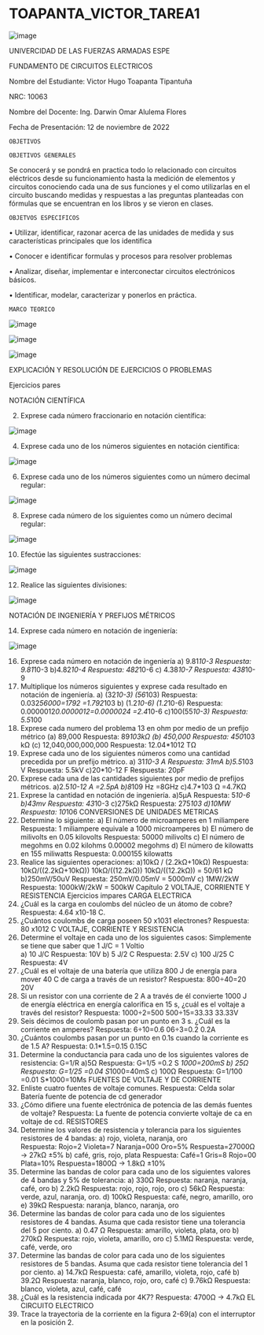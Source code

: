 # TOAPANTA_VICTOR_TAREA1
![image](https://user-images.githubusercontent.com/117923992/201203427-5c76574a-2e2b-4ea1-883c-a96a53e89229.png)

UNIVERCIDAD DE LAS FUERZAS ARMADAS ESPE

FUNDAMENTO DE CIRCUITOS ELECTRICOS

Nombre del Estudiante: Victor Hugo Toapanta Tipantuña

NRC: 10063

Nombre del Docente: Ing. Darwin Omar Alulema Flores

Fecha de Presentación: 12 de noviembre de 2022

    OBJETIVOS

    OBJETIVOS GENERALES

Se conocerá y se pondrá en practica todo lo relacionado con circuitos eléctricos desde su funcionamiento hasta la medición de elementos y circuitos conociendo cada una de sus funciones y el como utilizarlas en el circuito buscando medidas y respuestas a las preguntas planteadas con fórmulas que se encuentran en los libros y se vieron en clases.

    OBJETVOS ESPECIFICOS 

•	Utilizar, identificar, razonar acerca de las unidades de medida y sus características principales que los identifica 

•	Conocer e identificar formulas y procesos para resolver problemas 

•	Analizar, diseñar, implementar e interconectar circuitos electrónicos básicos.

•	Identificar, modelar, caracterizar y ponerlos en práctica.

    MARCO TEORICO
    
![image](https://user-images.githubusercontent.com/117923992/201210571-482afb2d-6124-4d08-8cf9-773e378704ce.png)

![image](https://user-images.githubusercontent.com/117923992/201210641-5ffc8aad-cd82-4e6a-917d-5bd28fde85fe.png)

![image](https://user-images.githubusercontent.com/117923992/201210681-ea5391e7-b9c2-4c50-b4c7-0581b0f0a1ed.png)


EXPLICACIÓN Y RESOLUCIÓN DE EJERCICIOS O PROBLEMAS

Ejercicios pares

NOTACIÓN CIENTÍFICA 

2. Exprese cada número fraccionario en notación científica:

![image](https://user-images.githubusercontent.com/117923992/201209566-f6808441-1564-4723-8fdc-3bdc22481c85.png)

4. Exprese cada uno de los números siguientes en notación científica:

![image](https://user-images.githubusercontent.com/117923992/201209807-814a6d4e-995d-4922-9a6f-711340664069.png)

6. Exprese cada uno de los números siguientes como un número decimal regular:

![image](https://user-images.githubusercontent.com/117923992/201209879-0a7e061c-fe99-4be2-8e36-d1be841cdea0.png)

8. Exprese cada número de los siguientes como un número decimal regular:

![image](https://user-images.githubusercontent.com/117923992/201209975-8a7f07f6-08c9-45ae-bafe-c5470bdfc4b7.png)

10. Efectúe las siguientes sustracciones:

![image](https://user-images.githubusercontent.com/117923992/201210104-8fc3a8a3-7701-4e8e-868a-dcd856b8e3f8.png)

12. Realice las siguientes divisiones:

![image](https://user-images.githubusercontent.com/117923992/201210201-23bf666b-d423-4d52-9426-4856ed977fc8.png)

NOTACIÓN DE INGENIERÍA Y PREFIJOS MÉTRICOS 

14. Exprese cada número en notación de ingeniería:

![image](https://user-images.githubusercontent.com/117923992/201210352-e969a1c9-d4ac-4f4c-a128-125facc598da.png)

16. Exprese cada número en notación de ingeniería 
a) 9.81*10-3
Respuesta:
9.81*10-3
b)4.82*10-4
Respuesta:
482*10-6
c) 4.38*10-7
Respuesta:
438*10-9
18. Multiplique los números siguientes y exprese cada resultado en notación de ingeniería. 
a) (32*10-3) (56*103)
Respuesta:
0.032*56000=1792
=1.792*103
b) (1.2*10-6) (1.2*10-6)
Respuesta:
0.0000012*0.0000012=0.0000024
=2.4*10-6
c)100(55*10-3)
Respuesta:
5.5*100
20. Exprese cada numero del problema 13 en ohm por medio de un prefijo métrico
(a) 89,000 
Respuesta:
89*103kΩ
(b) 450,000 
Respuesta:
450*103 kΩ
(c) 12,040,000,000,000
Respuesta:
12.04*1012 TΩ
22. Exprese cada uno de los siguientes números como una cantidad precedida por un prefijo métrico.
a) 31*10-3 A
Respuesta:
31mA
b)5.5*103 V
Respuesta:
5.5kV
c)20*10-12 F
Respuesta:
20pF
24. Exprese cada una de las cantidades siguientes por medio de prefijos métricos.
a)2.5*10-12 A
=2.5pA
b)8*109 Hz
=8GHz
c)4.7*103 Ω
=4.7KΩ
26. Exprese la cantidad en notación de ingeniería.
a)5µA
Respuesta:
5*10-6
b)43mv
Respuesta:
43*10-3
c)275kΩ
Respuesta:
275*103
d)10MW
Respuesta:
10*106
CONVERSIONES DE UNIDADES METRICAS 
28. Determine lo siguiente:
a) El número de microamperes en 1 miliampere
Respuesta:
1 miliampere equivale a 1000 microamperes
b) El número de milivolts en 0.05 kilovolts
Respuesta:
50000 milivolts
c) El número de megohms en 0.02 kilohms
0.00002 megohms
d) El número de kilowatts en 155 miliwatts
Respuesta:
0.000155 kilowatts
30. Realice las siguientes operaciones:
a)10kΩ / (2.2kΩ+10kΩ)
Respuesta:  
10kΩ/((2.2kΩ+10kΩ))
10kΩ/((12.2kΩ))
10kΩ/((12.2kΩ))  =  50/61  kΩ
b)250mV/50uV
Respuesta:
250mV/0.05mV   = 5000mV
c) 1MW/2kW
Respuesta:
1000kW/2kW   = 500kW
Capítulo 2
VOLTAJE, CORRIENTE Y RESISTENCIA
Ejercicios impares
CARGA ELECTRICA  
1. ¿Cuál es la carga en coulombs del núcleo de un átomo de cobre?
Respuesta:
 4.64 x10-18 C.
3. ¿Cuántos coulombs de carga poseen 50 x1031 electrones?
Respuesta:
80 x1012 C
VOLTAJE, CORRIENTE Y RESISTENCIA 
5. Determine el voltaje en cada uno de los siguientes casos:
 Simplemente se tiene que saber que 1 J/C = 1 Voltio  
a) 10 J/C 
Respuesta:
10V
b) 5 J/2 C 
Respuesta:
2.5V
c) 100 J/25 C
Respuesta:
4V
7. ¿Cuál es el voltaje de una batería que utiliza 800 J de energía para mover 40 C de carga a través de un resistor? 
Respuesta:
800÷40=20
20V
9. Si un resistor con una corriente de 2 A a través de él convierte 1000 J de energía eléctrica en energía calorífica en 15 s, ¿cuál es el voltaje a través del resistor?
Respuesta:
1000÷2=500
500÷15=33.33
33.33V
11. Seis décimos de coulomb pasan por un punto en 3 s. ¿Cuál es la corriente en amperes?
Respuesta:
6÷10=0.6
06÷3=0.2
0.2A
13. ¿Cuántos coulombs pasan por un punto en 0.1s cuando la corriente es de 1.5 A?
Respuesta:
0.1*1.5=0.15
0.15C
15. Determine la conductancia para cada uno de los siguientes valores de resistencia:
G=1/R
a)5Ω 
Respuesta:
G=1/5
=0.2 S *1000=200mS
b) 25Ω
Respuesta:
G=1/25
=0.04 S*1000=40mS
c) 100Ω
Respuesta:
G=1/100
=0.01 S*1000=10Ms
FUENTES DE VOLTAJE Y DE CORRIENTE 
17. Enliste cuatro fuentes de voltaje comunes.
Respuesta:
Celda solar
Batería
fuente de potencia de cd
generador
19. ¿Cómo difiere una fuente electrónica de potencia de las demás fuentes de voltaje?
Respuesta:
La fuente de potencia convierte voltaje de ca en voltaje de cd.
RESISTORES
21. Determine los valores de resistencia y tolerancia para los siguientes resistores de 4 bandas:
a) rojo, violeta, naranja, oro   
Respuesta:
Rojo=2
Violeta=7
Naranja=000
Oro=5%
Respuesta=27000Ω ->  27kΩ ±5%
b) café, gris, rojo, plata
Respuesta:
Café=1
Gris=8
Rojo=00
Plata=10%
Respuesta=1800Ω  ->  1.8kΩ ±10%
23. Determine las bandas de color para cada uno de los siguientes valores de 4 bandas y 5% de tolerancia: 
a) 330Ω
Respuesta:
naranja, naranja, café, oro
b) 2.2kΩ
Respuesta:
rojo, rojo, rojo, oro
c) 56kΩ
Respuesta:
verde, azul, naranja, oro.
d) 100kΩ 
Respuesta:
café, negro, amarillo, oro
e) 39kΩ
Respuesta:
naranja, blanco, naranja, oro
25. Determine las bandas de color para cada uno de los siguientes resistores de 4 bandas. Asuma que cada resistor tiene una tolerancia del 5 por ciento.
a) 0.47 Ω
Respuesta:
amarillo, violeta, plata, oro
 b) 270kΩ 
Respuesta:
rojo, violeta, amarillo, oro
c) 5.1MΩ
Respuesta:
verde, café, verde, oro
27. Determine las bandas de color para cada uno de los siguientes resistores de 5 bandas. Asuma que cada resistor tiene tolerancia del 1 por ciento.
a) 14.7kΩ 
Respuesta:
café, amarillo, violeta, rojo, café
b) 39.2Ω
Respuesta:
naranja, blanco, rojo, oro, café 
c) 9.76kΩ
Respuesta:
blanco, violeta, azul, café, café
29. ¿Cuál es la resistencia indicada por 4K7?
Respuesta:
4700Ω -> 4.7kΩ 
EL CIRCUITO ELECTRICO 
31. Trace la trayectoria de la corriente en la figura 2-69(a) con el interruptor en la posición 2.

